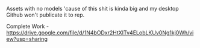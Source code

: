 Assets with no models 'cause of this shit is kinda big and my desktop Github won't publicate it to rep.

Complete Work - https://drive.google.com/file/d/1N4bODxr2HtXITv4ELobLKUv0Ng1kj0Wh/view?usp=sharing
